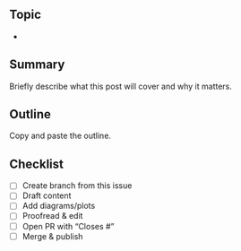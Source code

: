 ## Topic
- <Write the topic here>

## Summary
Briefly describe what this post will cover and why it matters.

## Outline
Copy and paste the outline.

## Checklist
- [ ] Create branch from this issue
- [ ] Draft content
- [ ] Add diagrams/plots
- [ ] Proofread & edit
- [ ] Open PR with “Closes #<issue-number>”
- [ ] Merge & publish